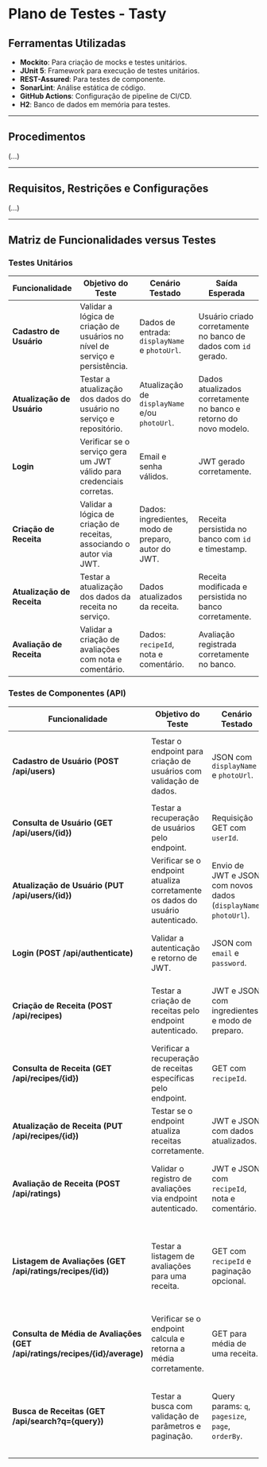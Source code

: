 # Plano de Testes - Tasty

## Ferramentas Utilizadas

- **Mockito**: Para criação de mocks e testes unitários.
- **JUnit 5**: Framework para execução de testes unitários.
- **REST-Assured**: Para testes de componente.
- **SonarLint**: Análise estática de código.
- **GitHub Actions**: Configuração de pipeline de CI/CD.
- **H2**: Banco de dados em memória para testes.

---

## Procedimentos

(...)

---

## Requisitos, Restrições e Configurações

(...)

---

## Matriz de Funcionalidades versus Testes

### Testes Unitários

| **Funcionalidade**         | **Objetivo do Teste**                                                       | **Cenário Testado**                                 | **Saída Esperada**                                                |
| -------------------------- | --------------------------------------------------------------------------- | --------------------------------------------------- | ----------------------------------------------------------------- |
| **Cadastro de Usuário**    | Validar a lógica de criação de usuários no nível de serviço e persistência. | Dados de entrada: `displayName` e `photoUrl`.       | Usuário criado corretamente no banco de dados com `id` gerado.    |
| **Atualização de Usuário** | Testar a atualização dos dados do usuário no serviço e repositório.         | Atualização de `displayName` e/ou `photoUrl`.       | Dados atualizados corretamente no banco e retorno do novo modelo. |
| **Login**                  | Verificar se o serviço gera um JWT válido para credenciais corretas.        | Email e senha válidos.                              | JWT gerado corretamente.                                          |
| **Criação de Receita**     | Validar a lógica de criação de receitas, associando o autor via JWT.        | Dados: ingredientes, modo de preparo, autor do JWT. | Receita persistida no banco com `id` e timestamp.                 |
| **Atualização de Receita** | Testar a atualização dos dados da receita no serviço.                       | Dados atualizados da receita.                       | Receita modificada e persistida no banco corretamente.            |
| **Avaliação de Receita**   | Validar a criação de avaliações com nota e comentário.                      | Dados: `recipeId`, nota e comentário.               | Avaliação registrada corretamente no banco.                       |

### Testes de Componentes (API)

| **Funcionalidade**                                                          | **Objetivo do Teste**                                                          | **Cenário Testado**                                              | **Saída Esperada**                                                          |
| --------------------------------------------------------------------------- | ------------------------------------------------------------------------------ | ---------------------------------------------------------------- | --------------------------------------------------------------------------- |
| **Cadastro de Usuário (POST /api/users)**                                   | Testar o endpoint para criação de usuários com validação de dados.             | JSON com `displayName` e `photoUrl`.                             | Retorno 201 (Created) e JSON com `id`, `displayName` e `photoUrl`.          |
| **Consulta de Usuário (GET /api/users/{id})**                               | Testar a recuperação de usuários pelo endpoint.                                | Requisição GET com `userId`.                                     | Retorno 200 (OK) e JSON do usuário encontrado.                              |
| **Atualização de Usuário (PUT /api/users/{id})**                            | Verificar se o endpoint atualiza corretamente os dados do usuário autenticado. | Envio de JWT e JSON com novos dados (`displayName`, `photoUrl`). | Retorno 200 (OK) e JSON do usuário atualizado.                              |
| **Login (POST /api/authenticate)**                                          | Validar a autenticação e retorno de JWT.                                       | JSON com `email` e `password`.                                   | Retorno 200 (OK) e JSON com o token JWT.                                    |
| **Criação de Receita (POST /api/recipes)**                                  | Testar a criação de receitas pelo endpoint autenticado.                        | JWT e JSON com ingredientes e modo de preparo.                   | Retorno 201 (Created) e JSON da receita criada.                             |
| **Consulta de Receita (GET /api/recipes/{id})**                             | Verificar a recuperação de receitas específicas pelo endpoint.                 | GET com `recipeId`.                                              | Retorno 200 (OK) e JSON da receita.                                         |
| **Atualização de Receita (PUT /api/recipes/{id})**                          | Testar se o endpoint atualiza receitas corretamente.                           | JWT e JSON com dados atualizados.                                | Retorno 200 (OK) e JSON da receita atualizada.                              |
| **Avaliação de Receita (POST /api/ratings)**                                | Validar o registro de avaliações via endpoint autenticado.                     | JWT e JSON com `recipeId`, nota e comentário.                    | Retorno 201 (Created) e JSON da avaliação registrada.                       |
| **Listagem de Avaliações (GET /api/ratings/recipes/{id})**                  | Testar a listagem de avaliações para uma receita.                              | GET com `recipeId` e paginação opcional.                         | Retorno 200 (OK) com JSON das avaliações e metadados de paginação.          |
| **Consulta de Média de Avaliações (GET /api/ratings/recipes/{id}/average)** | Verificar se o endpoint calcula e retorna a média corretamente.                | GET para média de uma receita.                                   | Retorno 200 (OK) com média e total de avaliações.                           |
| **Busca de Receitas (GET /api/search?q={query})**                           | Testar a busca com validação de parâmetros e paginação.                        | Query params: `q`, `pagesize`, `page`, `orderBy`.                | Retorno 200 (OK) com JSON contendo lista de receitas e indicador `hasMore`. |
